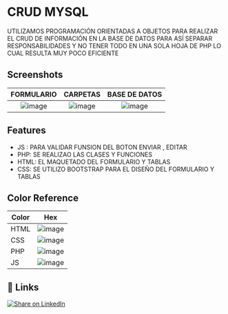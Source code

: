 
# CRUD MYSQL 

UTILIZAMOS PROGRAMACIÓN ORIENTADAS A OBJETOS PARA REALIZAR EL CRUD DE INFORMACIÓN EN LA BASE DE DATOS 
PARA ASÍ SEPARAR RESPONSABILIDADES Y NO TENER TODO EN UNA SOLA HOJA DE PHP LO CUAL RESULTA MUY POCO EFICIENTE


## Screenshots
FORMULARIO             |  CARPETAS          |  BASE DE DATOS
:-------------------------:|:-------------------------:|:-------------------------:
![image](https://github.com/ASTUDILLO-Victor/Crud/assets/167276606/2e7f8536-0090-4574-b7dc-4f35718c1050)| ![image](https://github.com/ASTUDILLO-Victor/prueba-poo/assets/167276606/98bdcb15-917c-4c10-8624-f62dfd029e94)| ![image](https://github.com/ASTUDILLO-Victor/prueba-poo/assets/167276606/a79cdf57-3904-4128-8020-c50fdc4a2536)








## Features

- JS : PARA VALIDAR FUNSION DEL BOTON ENVIAR , EDITAR 
- PHP: SE REALIZAO LAS CLASES Y FUNCIONES 
- HTML: EL MAQUETADO DEL FORMULARIO Y TABLAS
- CSS: SE UTILIZO BOOTSTRAP PARA EL DISEÑO DEL FORMULARIO Y TABLAS


## Color Reference

| Color             | Hex                                                                |
| ----------------- | ------------------------------------------------------------------ |
| HTML | ![image](https://github.com/ASTUDILLO-Victor/prueba-poo/assets/167276606/894f0891-f772-4dc1-b502-b852c842f999)|
| CSS | ![image](https://github.com/ASTUDILLO-Victor/prueba-poo/assets/167276606/10d8ac08-941a-491e-9cdb-5394cf557e6b)|
| PHP | ![image](https://github.com/ASTUDILLO-Victor/prueba-poo/assets/167276606/6cd2c2a9-3656-4b9f-8d15-8208c1dcf7ee)|
| JS | ![image](https://github.com/ASTUDILLO-Victor/prueba-poo/assets/167276606/744dc49f-4a07-4d31-af57-e1721daf4392)|


## 🔗 Links
[![Share on LinkedIn](https://img.shields.io/badge/-share%20on%20linkedin-blue?logo=linkedin&style=for-the-badge)](https://www.linkedin.com/in/v%C3%ADctor-astudillo-a7350320a/)
